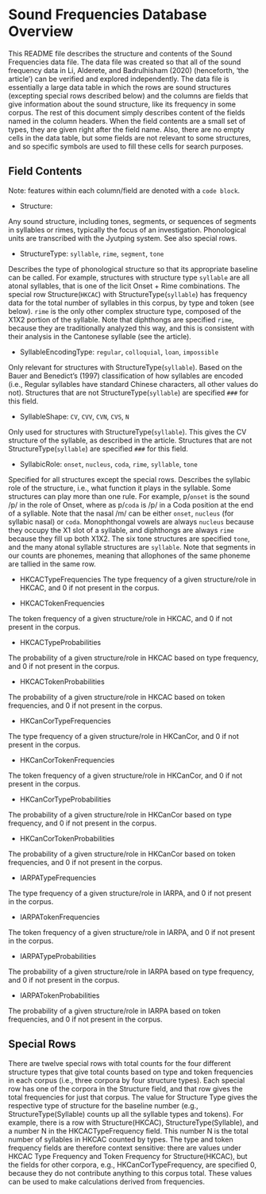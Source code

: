 # Sound Frequencies Database Overview
This README file describes the structure and contents of the Sound Frequencies data file. The data file was created so that all of the sound frequency data in Li, Alderete, and Badrulhisham (2020) (henceforth, ‘the article’) can be verified and explored independently. The data file is essentially a large data table in which the rows are sound structures (excepting special rows described below) and the columns are fields that give information about the sound structure, like its frequency in some corpus. The rest of this document simply describes content of the fields named in the column headers. When the field contents are a small set of types, they are given right after the field name. Also, there are no empty cells in the data table, but some fields are not relevant to some structures, and so specific symbols are used to fill these cells for search purposes.
## Field Contents
Note: features within each column/field are denoted with a `code block`.

- Structure:

Any sound structure, including tones, segments, or sequences of segments in syllables or rimes, typically the focus of an investigation. Phonological units are transcribed with the Jyutping system. See also special rows. 

- StructureType: `syllable`, `rime`, `segment`, `tone`

Describes the type of phonological structure so that its appropriate baseline can be called. For example, structures with structure type `syllable` are all atonal syllables, that is one of the licit Onset + Rime combinations. The special row Structure(`HKCAC`) with StructureType(`syllable`) has frequency data for the total number of syllables in this corpus, by type and token (see below). `rime` is the only other complex structure type, composed of the X1X2 portion of the syllable. Note that diphthongs are specified `rime`, because they are traditionally analyzed this way, and this is consistent with their analysis in the Cantonese syllable (see the article).

- SyllableEncodingType: `regular`, `colloquial`, `loan`, `impossible`

Only relevant for structures with StructureType(`syllable`). Based on the Bauer and Benedict’s (1997) classification of how syllables are encoded (i.e., Regular syllables have standard Chinese characters, all other values do not). Structures that are not StructureType(`syllable`) are specified `###` for this field.

- SyllableShape: `CV`, `CVV`, `CVN`, `CVS`, `N`

Only used for structures with StructureType(`syllable`). This gives the CV structure of the syllable, as described in the article. Structures that are not StructureType(`syllable`) are specified `###` for this field.

- SyllabicRole: `onset`, `nucleus`, `coda`, `rime`, `syllable`, `tone`

Specified for all structures except the special rows. Describes the syllabic role of the structure, i.e., what function it plays in the syllable. Some structures can play more than one rule. For example, p/`onset` is the sound /p/ in the role of Onset, where as p/`coda` is /p/ in a Coda position at the end of a syllable. Note that the nasal /m/ can be either `onset`, `nucleus` (for syllabic nasal) or `coda`. Monophthongal vowels are always `nucleus` because they occupy the X1 slot of a syllable, and diphthongs are always `rime` because they fill up both X1X2. The six tone structures are specified `tone`, and the many atonal syllable structures are `syllable`. Note that segments in our counts are phonemes, meaning that allophones of the same phoneme are tallied in the same row.

- HKCACTypeFrequencies
The type frequency of a given structure/role in HKCAC, and 0 if not present in the corpus.

- HKCACTokenFrequencies

The token frequency of a given structure/role in HKCAC, and 0 if not present in the corpus.

- HKCACTypeProbabilities

The probability of a given structure/role in HKCAC based on type frequency, and 0 if not present in the corpus.

- HKCACTokenProbabilities

The probability of a given structure/role in HKCAC based on token frequencies, and 0 if not present in the corpus.

- HKCanCorTypeFrequencies

The type frequency of a given structure/role in HKCanCor, and 0 if not present in the corpus.

- HKCanCorTokenFrequencies

The token frequency of a given structure/role in HKCanCor, and 0 if not present in the corpus.

- HKCanCorTypeProbabilities

The probability of a given structure/role in HKCanCor based on type frequency, and 0 if not present in the corpus.

- HKCanCorTokenProbabilities

The probability of a given structure/role in HKCanCor based on token frequencies, and 0 if not present in the corpus.

- IARPATypeFrequencies

The type frequency of a given structure/role in IARPA, and 0 if not present in the corpus.

- IARPATokenFrequencies

The token frequency of a given structure/role in IARPA, and 0 if not present in the corpus.

- IARPATypeProbabilities

The probability of a given structure/role in IARPA based on type frequency, and 0 if not present in the corpus.

- IARPATokenProbabilities

The probability of a given structure/role in IARPA based on token frequencies, and 0 if not present in the corpus.

## Special Rows
There are twelve special rows with total counts for the four different structure types that give total counts based on type and token frequencies in each corpus (i.e., three corpora by four structure types). Each special row has one of the corpora in the Structure field, and that row gives the total frequencies for just that corpus. The value for Structure Type gives the respective type of structure for the baseline number (e.g., StructureType(Syllable) counts up all the syllable types and tokens). For example, there is a row with Structure(HKCAC), StructureType(Syllable), and a number N in the HKCACTypeFrequency field. This number N is the total number of syllables in HKCAC counted by types. The type and token frequency fields are therefore context sensitive: there are values under HKCAC Type Frequency and Token Frequency for Structure(HKCAC), but the fields for other corpora, e.g., HKCanCorTypeFrequency, are specified 0, because they do not contribute anything to this corpus total. These values can be used to make calculations derived from frequencies. 
